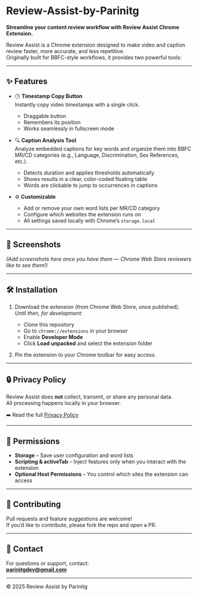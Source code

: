 # Review-Assist-by-Parinitg

**Streamline your content review workflow with Review Assist Chrome Extension.**

Review Assist is a Chrome extension designed to make video and caption review faster, more accurate, and less repetitive.  
Originally built for BBFC-style workflows, it provides two powerful tools:

---

## ✨ Features

- 🕒 **Timestamp Copy Button**  
  Instantly copy video timestamps with a single click.  
  - Draggable button  
  - Remembers its position  
  - Works seamlessly in fullscreen mode  

- 🔍 **Caption Analysis Tool**  
  Analyze embedded captions for key words and organize them into BBFC MR/CD categories (e.g., Language, Discrimination, Sex References, etc.).  
  - Detects duration and applies thresholds automatically  
  - Shows results in a clear, color-coded floating table  
  - Words are clickable to jump to occurrences in captions  

- ⚙️ **Customizable**  
  - Add or remove your own word lists per MR/CD category  
  - Configure which websites the extension runs on  
  - All settings saved locally with Chrome’s `storage.local`

---

## 📸 Screenshots

*(Add screenshots here once you have them — Chrome Web Store reviewers like to see them!)*

---

## 🛠 Installation

1. Download the extension (from Chrome Web Store, once published).  
   _Until then, for development:_  
   - Clone this repository  
   - Go to `chrome://extensions` in your browser  
   - Enable **Developer Mode**  
   - Click **Load unpacked** and select the extension folder  

2. Pin the extension to your Chrome toolbar for easy access.  

---

## 🔒 Privacy Policy

Review Assist does **not** collect, transmit, or share any personal data.  
All processing happens locally in your browser.  

➡️ Read the full [Privacy Policy](./PRIVACY.md)  

---

## 📜 Permissions

- **Storage** – Save user configuration and word lists  
- **Scripting & activeTab** – Inject features only when you interact with the extension  
- **Optional Host Permissions** – You control which sites the extension can access  

---

## 🤝 Contributing

Pull requests and feature suggestions are welcome!  
If you’d like to contribute, please fork the repo and open a PR.  

---

## 📧 Contact

For questions or support, contact:  
**parinitgdev@gmail.com**

---

© 2025 Review Assist by Parinitg
